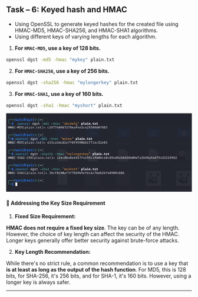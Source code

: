 ## Task – 6: Keyed hash and HMAC

- Using OpenSSL to generate keyed hashes for the created file using HMAC-MD5, HMAC-SHA256, and HMAC-SHA1 algorithms.
- Using different keys of varying lengths for each algorithm.

1. **For `HMAC-MD5`, use a key of 128 bits.**

```bash
openssl dgst -md5 -hmac "mykey" plain.txt
```

2. **For `HMAC-SHA256`, use a key of 256 bits.**

```bash
openssl dgst -sha256 -hmac "mylongerkey" plain.txt
```

3. **For `HMAC-SHA1`, use a key of 160 bits.**

```bash
openssl dgst -sha1 -hmac "myshort" plain.txt
```

![alt text](./assets/image-20.png)

#### 🔖 Addressing the Key Size Requirement

1. **Fixed Size Requirement:**

**HMAC does not require a fixed key size**. The key can be of any length. However, the choice of key length can affect the security of the HMAC. Longer keys generally offer better security against brute-force attacks.

2. **Key Length Recommendation:**

While there's no strict rule, a common recommendation is to use a key that **is at least as long as the output of the hash function**. For MD5, this is 128 bits, for SHA-256, it's 256 bits, and for SHA-1, it's 160 bits. However, using a longer key is always safer.

<hr>